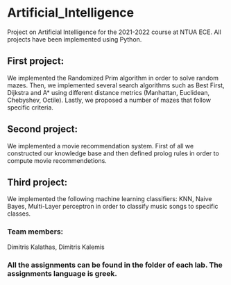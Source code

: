 # Artificial_Intelligence

Project on Artificial Intelligence for the 2021-2022 course at NTUA ECE. All projects have been implemented using Python.

## First project:

We implemented the Randomized Prim algorithm in order to solve random mazes. Then, we implemented several search algorithms such as Best First, Dijkstra and A* using different distance metrics (Manhattan, Euclidean, Chebyshev, Octile). Lastly, we proposed a number of mazes that follow specific criteria.

## Second project:

We implemented a movie recommendation system. First of all we constructed our knowledge base and then defined prolog rules in order to compute movie recommendetions.

## Third project:

We implemented the following machine learning classifiers: KNN, Naive Bayes, Multi-Layer perceptron in order to classify music songs to specific classes.

### Team members:

Dimitris Kalathas, Dimitris Kalemis

### All the assignments can be found in the folder of each lab. The assignments language is greek.
